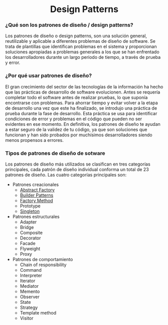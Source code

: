 # <center> Design Patterns </center>

### ¿Qué son los patrones de diseño / design patterns?
Los patrones de diseño o design patterns, son una solución general, reutilizable y aplicable a diferentes problemas de diseño de software. Se trata de plantillas que identifican problemas en el sistema y proporcionan soluciones apropiadas a problemas generales a los que se han enfrentado los desarrolladores durante un largo periodo de tiempo, a través de prueba y error.

### ¿Por qué usar patrones de diseño?
El gran crecimiento del sector de las tecnologías de la información ha hecho que las prácticas de desarrollo de software evolucionen. Antes se requería completar todo el software antes de realizar pruebas, lo que suponía encontrarse con problemas. Para ahorrar tiempo y evitar volver a la etapa de desarrollo una vez que este ha finalizado, se introdujo una práctica de prueba durante la fase de desarrollo. Esta práctica se usa para identificar condiciones de error y problemas en el código que pueden no ser evidentes en ese momento. En definitiva, los patrones de diseño te ayudan a estar seguro de la validez de tu código, ya que son soluciones que funcionan y han sido probados por muchísimos desarrolladores siendo menos propensos a errores.

### Tipos de patrones de diseño de sotware
Los patrones de diseño más utilizados se clasifican en tres categorías principales, cada patrón de diseño individual conforma un total de 23 patrones de diseño. Las cuatro categorías principales son:

- Patrones creacionales
  - [Abstract Factory](https://github.com/mroncatto/design-patterns/tree/main/src/creational/abstract_factory_pattern)
  - [Builder Patterns](https://github.com/mroncatto/design-patterns/tree/main/src/creational/builder_pattern)
  - [Factory Method](https://github.com/mroncatto/design-patterns/tree/main/src/creational/factory_method_pattern)
  - Prototype
  - [Singleton](https://github.com/mroncatto/design-patterns/tree/main/src/creational/singleton_pattern)
- Patrones estructurales
  - Adapter
  - Bridge
  - Composite
  - Decorator
  - Facade
  - Flyweight
  - Proxy
- Patrones de comportamiento
  - Chain of responsibility
  - Command
  - Interpreter
  - Iterator
  - Mediator
  - Memento
  - Observer
  - State
  - Strategy
  - Template method
  - Visitor
